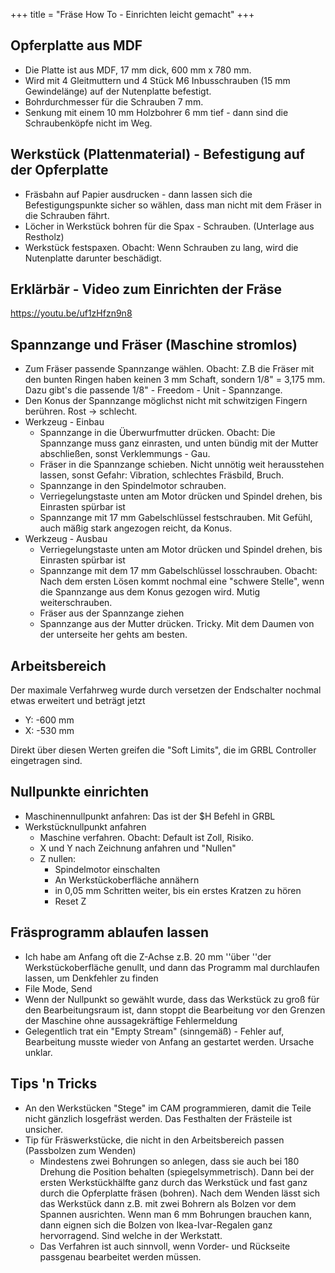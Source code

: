 +++
title = "Fräse How To - Einrichten leicht gemacht"
+++

## Opferplatte aus MDF

* Die Platte ist aus MDF, 17 mm dick, 600 mm x 780 mm.
* Wird mit 4 Gleitmuttern und 4 Stück M6 Inbusschrauben (15 mm Gewindelänge) auf der Nutenplatte befestigt.
* Bohrdurchmesser für die Schrauben 7 mm.
* Senkung mit einem 10 mm Holzbohrer 6 mm tief - dann sind die Schraubenköpfe nicht im Weg.

## Werkstück (Plattenmaterial) - Befestigung auf der Opferplatte

* Fräsbahn auf Papier ausdrucken - dann lassen sich die Befestigungspunkte sicher so wählen, dass man nicht mit dem Fräser in die Schrauben fährt.
* Löcher in Werkstück bohren für die Spax - Schrauben. (Unterlage aus Restholz)
* Werkstück festspaxen. Obacht: Wenn Schrauben zu lang, wird die Nutenplatte darunter beschädigt.

## Erklärbär - Video zum Einrichten der Fräse

https://youtu.be/uf1zHfzn9n8

## Spannzange und Fräser (Maschine stromlos)

* Zum Fräser passende Spannzange wählen. Obacht: Z.B die Fräser mit den bunten Ringen haben keinen 3 mm Schaft, sondern 1/8" = 3,175 mm. Dazu gibt's die passende 1/8" - Freedom - Unit - Spannzange.
* Den Konus der Spannzange möglichst nicht mit schwitzigen Fingern berühren. Rost -> schlecht.
* Werkzeug - Einbau
  * Spannzange in die Überwurfmutter drücken. Obacht: Die Spannzange muss ganz einrasten, und unten bündig mit der Mutter abschließen, sonst Verklemmungs - Gau.
  * Fräser in die Spannzange schieben. Nicht unnötig weit herausstehen lassen, sonst Gefahr: Vibration, schlechtes Fräsbild, Bruch.
  * Spannzange in den Spindelmotor schrauben.
  * Verriegelungstaste unten am Motor drücken und Spindel drehen, bis Einrasten spürbar ist
  * Spannzange mit 17 mm Gabelschlüssel festschrauben. Mit Gefühl, auch mäßig stark angezogen reicht, da Konus.
* Werkzeug - Ausbau
  * Verriegelungstaste unten am Motor drücken und Spindel drehen, bis Einrasten spürbar ist
  * Spannzange mit dem 17 mm Gabelschlüssel losschrauben. Obacht: Nach dem ersten Lösen kommt nochmal eine "schwere Stelle", wenn die Spannzange aus dem Konus gezogen wird. Mutig weiterschrauben.
  * Fräser aus der Spannzange ziehen
  * Spannzange aus der Mutter drücken. Tricky. Mit dem Daumen von der unterseite her gehts am besten.

## Arbeitsbereich

Der maximale Verfahrweg wurde durch versetzen der Endschalter nochmal etwas erweitert und beträgt jetzt

* Y: -600 mm
* X: -530 mm

Direkt über diesen Werten greifen die "Soft Limits", die im GRBL Controller eingetragen sind.

## Nullpunkte einrichten

* Maschinennullpunkt anfahren: Das ist der $H Befehl in GRBL
* Werkstücknullpunkt anfahren
  * Maschine verfahren. Obacht: Default ist Zoll, Risiko.
  * X und Y nach Zeichnung anfahren und "Nullen"
  * Z nullen:
    * Spindelmotor einschalten
    * An Werkstückoberfläche annähern
    * in 0,05 mm Schritten weiter, bis ein erstes Kratzen zu hören
    * Reset Z

## Fräsprogramm ablaufen lassen

* Ich habe am Anfang oft die Z-Achse z.B. 20 mm ''über ''der Werkstückoberfläche genullt, und dann das Programm mal durchlaufen lassen, um Denkfehler zu finden
* File Mode, Send
* Wenn der Nullpunkt so gewählt wurde, dass das Werkstück zu groß für den Bearbeitungsraum ist, dann stoppt die Bearbeitung vor den Grenzen der Maschine ohne aussagekräftige Fehlermeldung
* Gelegentlich trat ein "Empty Stream" (sinngemäß) - Fehler auf, Bearbeitung musste wieder von Anfang an gestartet werden. Ursache unklar.

## Tips 'n Tricks

* An den Werkstücken "Stege" im CAM programmieren, damit die Teile nicht gänzlich losgefräst werden. Das Festhalten der Frästeile ist unsicher.
* Tip für Fräswerkstücke, die nicht in den Arbeitsbereich passen (Passbolzen zum Wenden)
  * Mindestens zwei Bohrungen so anlegen, dass sie auch bei 180 Drehung die Position behalten (spiegelsymmetrisch). Dann bei der ersten Werkstückhälfte ganz durch das Werkstück und fast ganz durch die Opferplatte fräsen (bohren). Nach dem Wenden lässt sich das Werkstück dann z.B. mit zwei Bohrern als Bolzen vor dem Spannen ausrichten. Wenn man 6 mm Bohrungen brauchen kann, dann eignen sich die Bolzen von Ikea-Ivar-Regalen ganz hervorragend. Sind welche in der Werkstatt.
  * Das Verfahren ist auch sinnvoll, wenn Vorder- und Rückseite passgenau bearbeitet werden müssen.
